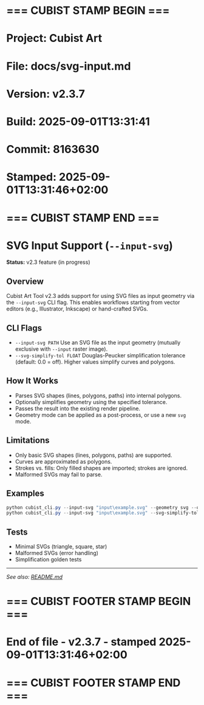 # === CUBIST STAMP BEGIN ===
# Project: Cubist Art
# File: docs/svg-input.md
# Version: v2.3.7
# Build: 2025-09-01T13:31:41
# Commit: 8163630
# Stamped: 2025-09-01T13:31:46+02:00
# === CUBIST STAMP END ===
# SVG Input Support (`--input-svg`)

**Status:** v2.3 feature (in progress)

## Overview

Cubist Art Tool v2.3 adds support for using SVG files as input geometry via the `--input-svg` CLI flag. This enables workflows starting from vector editors (e.g., Illustrator, Inkscape) or hand-crafted SVGs.

## CLI Flags

- `--input-svg PATH`
  Use an SVG file as the input geometry (mutually exclusive with `--input` raster image).
- `--svg-simplify-tol FLOAT`
  Douglas-Peucker simplification tolerance (default: 0.0 = off). Higher values simplify curves and polygons.

## How It Works

- Parses SVG shapes (lines, polygons, paths) into internal polygons.
- Optionally simplifies geometry using the specified tolerance.
- Passes the result into the existing render pipeline.
- Geometry mode can be applied as a post-process, or use a new `svg` mode.

## Limitations

- Only basic SVG shapes (lines, polygons, paths) are supported.
- Curves are approximated as polygons.
- Strokes vs. fills: Only filled shapes are imported; strokes are ignored.
- Malformed SVGs may fail to parse.

## Examples

```powershell
python cubist_cli.py --input-svg "input\example.svg" --geometry svg --output output\svgtest --export-svg
python cubist_cli.py --input-svg "input\example.svg" --svg-simplify-tol 2.5 --geometry delaunay --output output\svgtest --export-svg
```

## Tests

- Minimal SVGs (triangle, square, star)
- Malformed SVGs (error handling)
- Simplification golden tests

---

*See also: [README.md](../README.md)*



# === CUBIST FOOTER STAMP BEGIN ===
# End of file - v2.3.7 - stamped 2025-09-01T13:31:46+02:00
# === CUBIST FOOTER STAMP END ===
